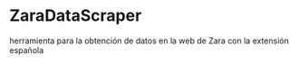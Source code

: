 # ZaraDataScraper
herramienta para la obtención de datos en la web de Zara con la extensión española
